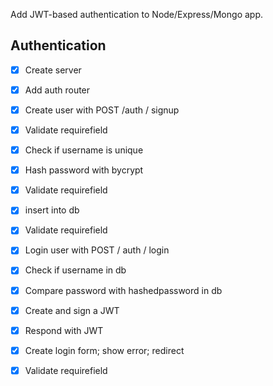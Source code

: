 Add JWT-based authentication to Node/Express/Mongo app.

## Authentication
* [x] Create server
* [x] Add auth router
* [x] Create user with POST /auth / signup
* [x] Validate requirefield
* [x] Check if username is unique
* [x] Hash password with bycrypt
* [x] Validate requirefield
* [x] insert into db
* [x] Validate requirefield
* [x] Login user with POST / auth / login
* [x] Check if username  in db
* [x] Compare password with hashedpassword in db
* [x] Create and sign a JWT
* [x] Respond with JWT
* [x] Create login form; show error; redirect
* [x] Validate requirefield

